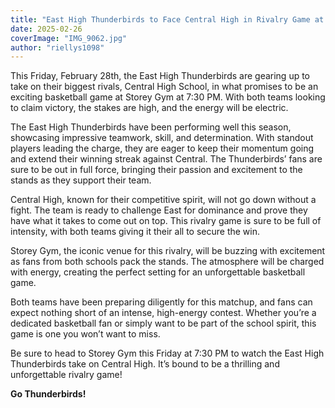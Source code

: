 ```yaml
---
title: "East High Thunderbirds to Face Central High in Rivalry Game at Storey Gym"
date: 2025-02-26
coverImage: "IMG_9062.jpg"
author: "riellys1098"
---
```


This Friday, February 28th, the East High Thunderbirds are gearing up to take on their biggest rivals, Central High School, in what promises to be an exciting basketball game at Storey Gym at 7:30 PM. With both teams looking to claim victory, the stakes are high, and the energy will be electric.

The East High Thunderbirds have been performing well this season, showcasing impressive teamwork, skill, and determination. With standout players leading the charge, they are eager to keep their momentum going and extend their winning streak against Central. The Thunderbirds’ fans are sure to be out in full force, bringing their passion and excitement to the stands as they support their team.

Central High, known for their competitive spirit, will not go down without a fight. The team is ready to challenge East for dominance and prove they have what it takes to come out on top. This rivalry game is sure to be full of intensity, with both teams giving it their all to secure the win.

Storey Gym, the iconic venue for this rivalry, will be buzzing with excitement as fans from both schools pack the stands. The atmosphere will be charged with energy, creating the perfect setting for an unforgettable basketball game.

Both teams have been preparing diligently for this matchup, and fans can expect nothing short of an intense, high-energy contest. Whether you’re a dedicated basketball fan or simply want to be part of the school spirit, this game is one you won’t want to miss.

Be sure to head to Storey Gym this Friday at 7:30 PM to watch the East High Thunderbirds take on Central High. It’s bound to be a thrilling and unforgettable rivalry game!

**Go Thunderbirds!**
